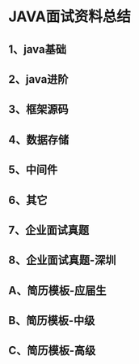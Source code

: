 # JAVA面试资料总结



## 1、java基础





## 2、java进阶





## 3、框架源码





## 4、数据存储





## 5、中间件



## 6、其它





## 7、企业面试真题





## 8、企业面试真题-深圳





## A、简历模板-应届生





## B、简历模板-中级





## C、简历模板-高级

